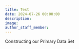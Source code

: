 ```yaml
---
title: Test
date: 2024-07-26 00:00:00
description:
image:
author_staff_member:
---
```

Constructing our Primary Data Set